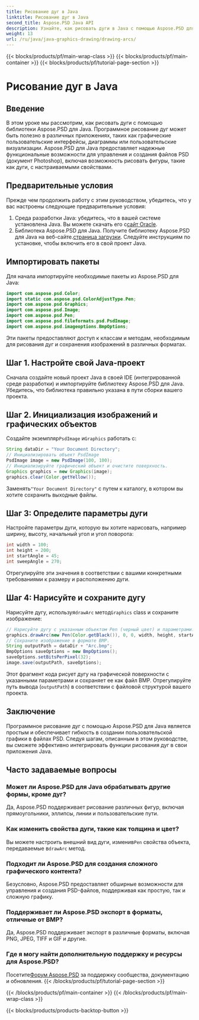 ```yaml
---
title: Рисование дуг в Java
linktitle: Рисование дуг в Java
second_title: Aspose.PSD Java API
description: Узнайте, как рисовать дуги в Java с помощью Aspose.PSD для Java. Пошаговое руководство с примерами кода для графических приложений.
weight: 13
url: /ru/java/java-graphics-drawing/drawing-arcs/
---
```


{{< blocks/products/pf/main-wrap-class >}}
{{< blocks/products/pf/main-container >}}
{{< blocks/products/pf/tutorial-page-section >}}

# Рисование дуг в Java

## Введение
В этом уроке мы рассмотрим, как рисовать дуги с помощью библиотеки Aspose.PSD для Java. Программное рисование дуг может быть полезно в различных приложениях, таких как графические пользовательские интерфейсы, диаграммы или пользовательские визуализации. Aspose.PSD для Java предоставляет надежные функциональные возможности для управления и создания файлов PSD (документ Photoshop), включая возможность рисовать фигуры, такие как дуги, с настраиваемыми свойствами.
## Предварительные условия
Прежде чем продолжить работу с этим руководством, убедитесь, что у вас настроены следующие предварительные условия:
1.  Среда разработки Java: убедитесь, что в вашей системе установлена Java. Вы можете скачать его с[сайт Oracle](https://www.oracle.com/java/).
2.  Библиотека Aspose.PSD для Java. Получите библиотеку Aspose.PSD для Java на веб-сайте.[страница загрузки](https://releases.aspose.com/psd/java/). Следуйте инструкциям по установке, чтобы включить его в свой проект Java.
## Импортировать пакеты
Для начала импортируйте необходимые пакеты из Aspose.PSD для Java:
```java
import com.aspose.psd.Color;
import static com.aspose.psd.ColorAdjustType.Pen;
import com.aspose.psd.Graphics;
import com.aspose.psd.Image;
import com.aspose.psd.Pen;
import com.aspose.psd.fileformats.psd.PsdImage;
import com.aspose.psd.imageoptions.BmpOptions;
```
Эти пакеты предоставляют доступ к классам и методам, необходимым для рисования дуг и сохранения изображений в различных форматах.
## Шаг 1. Настройте свой Java-проект
Сначала создайте новый проект Java в своей IDE (интегрированной среде разработки) и импортируйте библиотеку Aspose.PSD для Java. Убедитесь, что библиотека правильно указана в пути сборки вашего проекта.
## Шаг 2. Инициализация изображений и графических объектов
 Создайте экземпляр`PsdImage` и`Graphics` работать с:
```java
String dataDir = "Your Document Directory";
// Инициализировать объект PsdImage
PsdImage image = new PsdImage(100, 100);
// Инициализируйте графический объект и очистите поверхность.
Graphics graphics = new Graphics(image);
graphics.clear(Color.getYellow());
```
 Заменять`"Your Document Directory"` с путем к каталогу, в котором вы хотите сохранить выходные файлы.
## Шаг 3: Определите параметры дуги
Настройте параметры дуги, которую вы хотите нарисовать, например ширину, высоту, начальный угол и угол поворота:
```java
int width = 100;
int height = 200;
int startAngle = 45;
int sweepAngle = 270;
```
Отрегулируйте эти значения в соответствии с вашими конкретными требованиями к размеру и расположению дуги.
## Шаг 4: Нарисуйте и сохраните дугу
 Нарисуйте дугу, используя`drawArc` метод`Graphics` class и сохраните изображение:
```java
// Нарисуйте дугу с указанным объектом Pen (черный цвет) и параметрами.
graphics.drawArc(new Pen(Color.getBlack()), 0, 0, width, height, startAngle, sweepAngle);
// Сохраните изображение в формате BMP.
String outputPath = dataDir + "Arc.bmp";
BmpOptions saveOptions = new BmpOptions();
saveOptions.setBitsPerPixel(32);
image.save(outputPath, saveOptions);
```
Этот фрагмент кода рисует дугу на графической поверхности с указанными параметрами и сохраняет ее как файл BMP. Отрегулируйте путь вывода (`outputPath`) в соответствии с файловой структурой вашего проекта.

## Заключение
Программное рисование дуг с помощью Aspose.PSD для Java является простым и обеспечивает гибкость в создании пользовательской графики в файлах PSD. Следуя шагам, описанным в этом руководстве, вы сможете эффективно интегрировать функции рисования дуг в свои приложения Java.

## Часто задаваемые вопросы
### Может ли Aspose.PSD для Java обрабатывать другие формы, кроме дуг?
Да, Aspose.PSD поддерживает рисование различных фигур, включая прямоугольники, эллипсы, линии и пользовательские пути.
### Как изменить свойства дуги, такие как толщина и цвет?
 Вы можете настроить внешний вид дуги, изменив`Pen` свойства объекта, передаваемые в`drawArc` метод.
### Подходит ли Aspose.PSD для создания сложного графического контента?
Безусловно, Aspose.PSD предоставляет обширные возможности для управления и создания PSD-файлов, поддерживая как простую, так и сложную графику.
### Поддерживает ли Aspose.PSD экспорт в форматы, отличные от BMP?
Да, Aspose.PSD поддерживает экспорт в различные форматы, включая PNG, JPEG, TIFF и GIF и другие.
### Где я могу найти дополнительную поддержку и ресурсы для Aspose.PSD?
 Посетите[Форум Aspose.PSD](https://forum.aspose.com/c/psd/34) за поддержку сообщества, документацию и обновления.
{{< /blocks/products/pf/tutorial-page-section >}}

{{< /blocks/products/pf/main-container >}}
{{< /blocks/products/pf/main-wrap-class >}}

{{< blocks/products/products-backtop-button >}}
